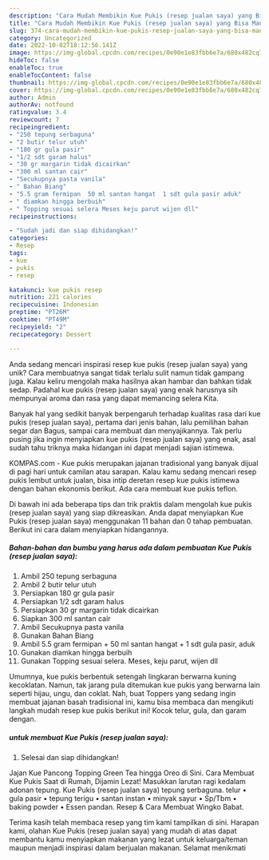 ```yaml
---
description: "Cara Mudah Membikin Kue Pukis (resep jualan saya) yang Bisa Manjain Lidah"
title: "Cara Mudah Membikin Kue Pukis (resep jualan saya) yang Bisa Manjain Lidah"
slug: 374-cara-mudah-membikin-kue-pukis-resep-jualan-saya-yang-bisa-manjain-lidah
category: Uncategorized
date: 2022-10-02T18:12:56.141Z
image: https://img-global.cpcdn.com/recipes/0e90e1e83fbb6e7a/680x482cq70/kue-pukis-resep-jualan-saya-foto-resep-utama.jpg
hideToc: false
enableToc: true
enableTocContent: false
thumbnail: https://img-global.cpcdn.com/recipes/0e90e1e83fbb6e7a/680x482cq70/kue-pukis-resep-jualan-saya-foto-resep-utama.jpg
cover: https://img-global.cpcdn.com/recipes/0e90e1e83fbb6e7a/680x482cq70/kue-pukis-resep-jualan-saya-foto-resep-utama.jpg
author: Admin
authorAv: notfound
ratingvalue: 3.4
reviewcount: 7
recipeingredient:
- "250 tepung serbaguna"
- "2 butir telur utuh"
- "180 gr gula pasir"
- "1/2 sdt garam halus"
- "30 gr margarin tidak dicairkan"
- "300 ml santan cair"
- "Secukupnya pasta vanila"
- " Bahan Biang"
- "5.5 gram fermipan  50 ml santan hangat  1 sdt gula pasir aduk"
- " diamkan hingga berbuih"
- " Topping sesuai selera Meses keju parut wijen dll"
recipeinstructions:

- "Sudah jadi dan siap dihidangkan!"
categories:
- Resep
tags:
- kue
- pukis
- resep

katakunci: kue pukis resep 
nutrition: 221 calories
recipecuisine: Indonesian
preptime: "PT26M"
cooktime: "PT49M"
recipeyield: "2"
recipecategory: Dessert

---
```





Anda sedang mencari inspirasi resep kue pukis (resep jualan saya) yang unik? Cara membuatnya sangat tidak terlalu sulit namun tidak gampang juga. Kalau keliru mengolah maka hasilnya akan hambar dan bahkan tidak sedap. Padahal kue pukis (resep jualan saya) yang enak harusnya sih mempunyai aroma dan rasa yang dapat memancing selera Kita.





Banyak hal yang sedikit banyak berpengaruh terhadap kualitas rasa dari kue pukis (resep jualan saya), pertama dari jenis bahan, lalu pemilihan bahan segar dan Bagus, sampai cara membuat dan menyajikannya. Tak perlu pusing jika ingin menyiapkan kue pukis (resep jualan saya) yang enak,      asal sudah tahu triknya maka hidangan ini dapat menjadi sajian istimewa.














KOMPAS.com - Kue pukis merupakan jajanan tradisional yang banyak dijual di pagi hari untuk camilan atau sarapan. Kalau kamu sedang mencari resep pukis lembut untuk jualan, bisa intip deretan resep kue pukis istimewa dengan bahan ekonomis berikut. Ada cara membuat kue pukis teflon.






Di bawah ini ada beberapa tips dan trik praktis dalam mengolah kue pukis (resep jualan saya) yang siap dikreasikan. Anda dapat menyiapkan Kue Pukis (resep jualan saya) menggunakan 11 bahan dan 0 tahap pembuatan. Berikut ini cara dalam menyiapkan hidangannya.

<!--inarticleads1-->

##### Bahan-bahan dan bumbu yang harus ada dalam pembuatan Kue Pukis (resep jualan saya):

1. Ambil 250 tepung serbaguna
1. Ambil 2 butir telur utuh
1. Persiapkan 180 gr gula pasir
1. Persiapkan 1/2 sdt garam halus
1. Persiapkan 30 gr margarin tidak dicairkan
1. Siapkan 300 ml santan cair
1. Ambil Secukupnya pasta vanila
1. Gunakan  Bahan Biang
1. Ambil 5.5 gram fermipan + 50 ml santan hangat + 1 sdt gula pasir, aduk
1. Gunakan  diamkan hingga berbuih
1. Gunakan  Topping sesuai selera. Meses, keju parut, wijen dll


Umumnya, kue pukis berbentuk setengah lingkaran berwarna kuning kecoklatan. Namun, tak jarang pula ditemukan kue pukis yang berwarna lain seperti hijau, ungu, dan coklat. Nah, buat Toppers yang sedang ingin membuat jajanan basah tradisional ini, kamu bisa membaca dan mengikuti langkah mudah resep kue pukis berikut ini! Kocok telur, gula, dan garam dengan. 

<!--inarticleads2-->

#####  untuk membuat Kue Pukis (resep jualan saya):


1. Selesai dan siap dihidangkan!

Jajan Kue Pancong Topping Green Tea hingga Oreo di Sini. Cara Membuat Kue Pukis Saat di Rumah, Dijamin Lezat! Masukkan larutan ragi kedalam adonan tepung. Kue Pukis (resep jualan saya) tepung serbaguna. telur • gula pasir • tepung terigu • santan instan • minyak sayur • Sp/Tbm • baking powder • Essen pandan. Resep &amp; Cara Membuat Wingko Babat. 

Terima kasih telah membaca resep yang tim kami tampilkan di sini. Harapan kami, olahan Kue Pukis (resep jualan saya) yang mudah di atas dapat membantu kamu menyiapkan makanan yang lezat untuk keluarga/teman maupun menjadi inspirasi dalam berjualan makanan. Selamat menikmati
